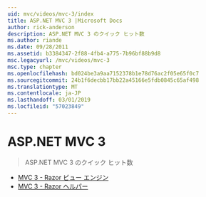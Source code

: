 ```yaml
---
uid: mvc/videos/mvc-3/index
title: ASP.NET MVC 3 |Microsoft Docs
author: rick-anderson
description: ASP.NET MVC 3 のクイック ヒット数
ms.author: riande
ms.date: 09/28/2011
ms.assetid: b3384347-2f88-4fb4-a775-7b96bf88b9d8
msc.legacyurl: /mvc/videos/mvc-3
msc.type: chapter
ms.openlocfilehash: bd024be3a9aa7152378b1e78d76ac2f05e65f0c7
ms.sourcegitcommit: 24b1f6decbb17bb22a45166e5fdb0845c65af498
ms.translationtype: MT
ms.contentlocale: ja-JP
ms.lasthandoff: 03/01/2019
ms.locfileid: "57023849"
---
```

<a name="aspnet-mvc-3"></a>ASP.NET MVC 3
====================
> ASP.NET MVC 3 のクイック ヒット数


- [MVC 3 - Razor ビュー エンジン](mvc-3-razor-view-engine.md)
- [MVC 3 - Razor ヘルパー](mvc-3-razor-helpers.md)
